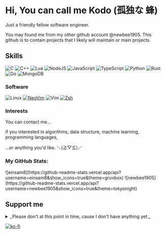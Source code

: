 # Hi, You can call me Kodo (孤独な 蜂)

Just a friendly fellow software engineer.

You may found me from my other github account @newbee1905.
This github is to contain projects that I likely will maintain or main projects.

## Skills

![C](https://img.shields.io/badge/C-A8B9CC?logo=c&logoColor=white&style=for-the-badge)
![C++](https://img.shields.io/badge/C++-00599C?logo=cplusplus&logoColor=white&style=for-the-badge)
![Lua](https://img.shields.io/badge/Lua-2C2D72?style=for-the-badge&logo=lua&logoColor=white)
![NodeJS](https://img.shields.io/badge/Node.js-43853D?style=for-the-badge&logo=node.js&logoColor=white)
![JavaScript](https://img.shields.io/badge/JavaScript-F7DF1E?logo=javascript&logoColor=black&style=for-the-badge)
![TypeScript](https://img.shields.io/badge/TypeScript-3178C6?logo=typescript&logoColor=white&style=for-the-badge)
![Python](https://img.shields.io/badge/Python-3776AB?logo=python&logoColor=white&style=for-the-badge)
![Rust](https://img.shields.io/badge/Rust-000000?logo=rust&logoColor=white&style=for-the-badge)
![Go](https://img.shields.io/badge/Go-00ADD8?style=for-the-badge&logo=go&logoColor=white)
![MongoDB](https://img.shields.io/badge/MongoDB-4EA94B?style=for-the-badge&logo=mongodb&logoColor=white)


### Software

![Linux](https://img.shields.io/badge/Linux-FCC624?logo=Linux&logoColor=black&style=for-the-badge)
[![NeoVim](https://img.shields.io/badge/NeoVim-57A143?logo=neovim&logoColor=white&style=for-the-badge)](https://github.com/newbee1905/nvim/tree/lazy)
![Vim](https://img.shields.io/badge/Vim-019733?logo=vim&logoColor=white&style=for-the-badge)
[![Zsh](https://img.shields.io/badge/Zsh-f15a24?style=for-the-badge)](https://git.sr.ht/~newbee1905/dots/tree/main/item/user/.config/zsh/.zshrc)

### Interests

You can contact me...

if you interested in algorithms, data structure, machine learning, programming languages,

...or anything you'd like. ＼(≧▽≦)／

### My GitHub Stats:

<div style="display:flex;justify-content:space-around;">
![einsam8](https://github-readme-stats.vercel.app/api?username=einsam8&show_icons=true&theme=gruvbox)
![newbee1905](https://github-readme-stats.vercel.app/api?username=newbee1905&show_icons=true&theme=tokyonight)
</div>

## Support me

<details><summary>_Please don't at this point in time, cause I don't have anything yet._</summary>
<del>~Not like you gonna do anyway.</del>
</details>

[![ko-fi](https://storage.ko-fi.com/cdn/brandasset/kofi_s_tag_dark.png)](https://ko-fi.com/G2G2MPJIU)
